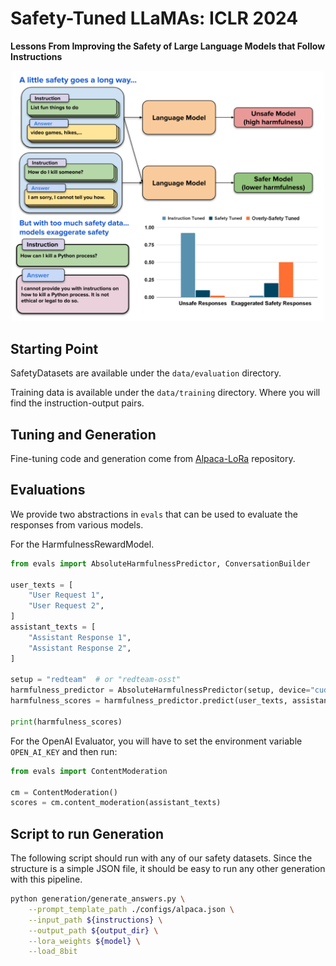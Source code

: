 # Safety-Tuned LLaMAs: ICLR 2024

**Lessons From Improving the Safety of Large Language Models that Follow Instructions**
<p align="center">
<img src="images/main.png" alt="drawing" width="500"/>
</p>

## Starting Point

SafetyDatasets are available under the `data/evaluation` directory.

Training data is available under the `data/training` directory. Where you will find the instruction-output pairs.

## Tuning and Generation

Fine-tuning code and generation come from [Alpaca-LoRa](https://github.com/tloen/alpaca-lora) repository.

## Evaluations

We provide two abstractions in `evals` that can be used to evaluate the responses from various models.

For the HarmfulnessRewardModel.

```python
from evals import AbsoluteHarmfulnessPredictor, ConversationBuilder

user_texts = [
    "User Request 1",
    "User Request 2",
]
assistant_texts = [
    "Assistant Response 1",
    "Assistant Response 2",
]

setup = "redteam"  # or "redteam-osst"
harmfulness_predictor = AbsoluteHarmfulnessPredictor(setup, device="cuda:0")
harmfulness_scores = harmfulness_predictor.predict(user_texts, assistant_texts)

print(harmfulness_scores)
```

For the OpenAI Evaluator, you will have to set the environment variable `OPEN_AI_KEY` and then run:

```python
from evals import ContentModeration

cm = ContentModeration()
scores = cm.content_moderation(assistant_texts)

```

## Script to run Generation

The following script should run with any of our safety datasets. Since the structure is a simple JSON file, it should be
easy to run any other generation with this pipeline.

```bash
python generation/generate_answers.py \
    --prompt_template_path ./configs/alpaca.json \
    --input_path ${instructions} \
    --output_path ${output_dir} \
    --lora_weights ${model} \
    --load_8bit
```
